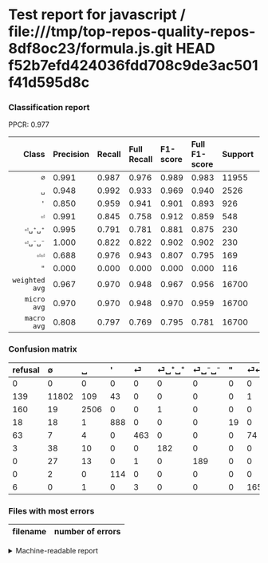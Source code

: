 # Test report for javascript / file:///tmp/top-repos-quality-repos-8df8oc23/formula.js.git HEAD f52b7efd424036fdd708c9de3ac501f41d595d8c

### Classification report

PPCR: 0.977

| Class | Precision | Recall | Full Recall | F1-score | Full F1-score | Support | Full Support | PPCR |
|------:|:----------|:-------|:------------|:---------|:---------|:--------|:-------------|:-----|
| `∅` | 0.991| 0.987| 0.976| 0.989| 0.983| 11955| 12094| 0.989 |
| `␣` | 0.948| 0.992| 0.933| 0.969| 0.940| 2526| 2686| 0.940 |
| `'` | 0.850| 0.959| 0.941| 0.901| 0.893| 926| 944| 0.981 |
| `⏎` | 0.991| 0.845| 0.758| 0.912| 0.859| 548| 611| 0.897 |
| `⏎␣⁺␣⁺` | 0.995| 0.791| 0.781| 0.881| 0.875| 230| 233| 0.987 |
| `⏎␣⁻␣⁻` | 1.000| 0.822| 0.822| 0.902| 0.902| 230| 230| 1.000 |
| `⏎⏎` | 0.688| 0.976| 0.943| 0.807| 0.795| 169| 175| 0.966 |
| `"` | 0.000| 0.000| 0.000| 0.000| 0.000| 116| 116| 1.000 |
| `weighted avg` | 0.967| 0.970| 0.948| 0.967| 0.956| 16700| 17089| 0.977 |
| `micro avg` | 0.970| 0.970| 0.948| 0.970| 0.959| 16700| 17089| 0.977 |
| `macro avg` | 0.808| 0.797| 0.769| 0.795| 0.781| 16700| 17089| 0.977 |

### Confusion matrix

|refusal|  ∅| ␣| '| ⏎| ⏎␣⁺␣⁺| ⏎␣⁻␣⁻| "| ⏎⏎| 
|:---|:---|:---|:---|:---|:---|:---|:---|:---|
|0 |0 |0 |0 |0 |0 |0 |0 |0 |
|139 |11802 |109 |43 |0 |0 |0 |0 |1 |
|160 |19 |2506 |0 |0 |1 |0 |0 |0 |
|18 |18 |1 |888 |0 |0 |0 |19 |0 |
|63 |7 |4 |0 |463 |0 |0 |0 |74 |
|3 |38 |10 |0 |0 |182 |0 |0 |0 |
|0 |27 |13 |0 |1 |0 |189 |0 |0 |
|0 |2 |0 |114 |0 |0 |0 |0 |0 |
|6 |0 |1 |0 |3 |0 |0 |0 |165 |

### Files with most errors

| filename | number of errors|
|:----:|:-----|

<details>
    <summary>Machine-readable report</summary>
```json
{
  "cl_report": {"\"": {"f1-score": 0.0, "precision": 0.0, "recall": 0.0, "support": 116}, "\u0027": {"f1-score": 0.9010654490106544, "precision": 0.8497607655502393, "recall": 0.958963282937365, "support": 926}, "macro avg": {"f1-score": 0.7952636032821304, "precision": 0.8077149719923318, "recall": 0.7965641230310503, "support": 16700}, "micro avg": {"f1-score": 0.9697604790419162, "precision": 0.9697604790419162, "recall": 0.9697604790419162, "support": 16700}, "weighted avg": {"f1-score": 0.9672137160205249, "precision": 0.9666396922862757, "recall": 0.9697604790419162, "support": 16700}, "\u2205": {"f1-score": 0.9889391654097536, "precision": 0.9906824477461597, "recall": 0.9872020075282308, "support": 11955}, "\u23ce": {"f1-score": 0.9123152709359607, "precision": 0.9914346895074947, "recall": 0.8448905109489051, "support": 548}, "\u23ce\u23ce": {"f1-score": 0.8068459657701712, "precision": 0.6875, "recall": 0.9763313609467456, "support": 169}, "\u23ce\u2423\u207a\u2423\u207a": {"f1-score": 0.8813559322033898, "precision": 0.994535519125683, "recall": 0.7913043478260869, "support": 230}, "\u23ce\u2423\u207b\u2423\u207b": {"f1-score": 0.9021479713603819, "precision": 1.0, "recall": 0.8217391304347826, "support": 230}, "\u2423": {"f1-score": 0.9694390715667311, "precision": 0.9478063540090772, "recall": 0.9920823436262867, "support": 2526}},
  "cl_report_full": {"\"": {"f1-score": 0.0, "precision": 0.0, "recall": 0.0, "support": 116}, "\u0027": {"f1-score": 0.8929110105580694, "precision": 0.8497607655502393, "recall": 0.940677966101695, "support": 944}, "macro avg": {"f1-score": 0.7809735987583254, "precision": 0.8077149719923318, "recall": 0.769125738600787, "support": 17089}, "micro avg": {"f1-score": 0.958595992778715, "precision": 0.9697604790419162, "recall": 0.9476856457370239, "support": 17089}, "weighted avg": {"f1-score": 0.9558786008253817, "precision": 0.9665341110559557, "recall": 0.9476856457370239, "support": 17089}, "\u2205": {"f1-score": 0.9832132294747365, "precision": 0.9906824477461597, "recall": 0.9758557962626095, "support": 12094}, "\u23ce": {"f1-score": 0.8589981447124304, "precision": 0.9914346895074947, "recall": 0.7577741407528642, "support": 611}, "\u23ce\u23ce": {"f1-score": 0.7951807228915663, "precision": 0.6875, "recall": 0.9428571428571428, "support": 175}, "\u23ce\u2423\u207a\u2423\u207a": {"f1-score": 0.875, "precision": 0.994535519125683, "recall": 0.7811158798283262, "support": 233}, "\u23ce\u2423\u207b\u2423\u207b": {"f1-score": 0.9021479713603819, "precision": 1.0, "recall": 0.8217391304347826, "support": 230}, "\u2423": {"f1-score": 0.9403377110694183, "precision": 0.9478063540090772, "recall": 0.9329858525688757, "support": 2686}},
  "ppcr": 0.9772368190063784
}
```
</details>
